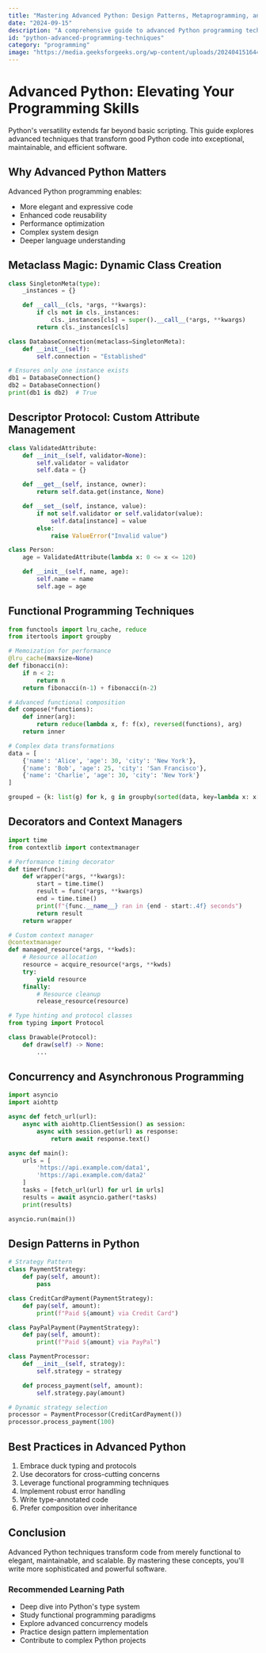 ```yaml
---
title: "Mastering Advanced Python: Design Patterns, Metaprogramming, and Pythonic Techniques"
date: "2024-09-15"
description: "A comprehensive guide to advanced Python programming techniques, design patterns, and language-specific optimizations"
id: "python-advanced-programming-techniques"
category: "programming"
image: "https://media.geeksforgeeks.org/wp-content/uploads/20240415164422/behavioral-design-patterns-new.png "
---
```


# Advanced Python: Elevating Your Programming Skills

Python's versatility extends far beyond basic scripting. This guide explores advanced techniques that transform good Python code into exceptional, maintainable, and efficient software.

## Why Advanced Python Matters

Advanced Python programming enables:

- More elegant and expressive code
- Enhanced code reusability
- Performance optimization
- Complex system design
- Deeper language understanding

## Metaclass Magic: Dynamic Class Creation

```python
class SingletonMeta(type):
    _instances = {}

    def __call__(cls, *args, **kwargs):
        if cls not in cls._instances:
            cls._instances[cls] = super().__call__(*args, **kwargs)
        return cls._instances[cls]

class DatabaseConnection(metaclass=SingletonMeta):
    def __init__(self):
        self.connection = "Established"

# Ensures only one instance exists
db1 = DatabaseConnection()
db2 = DatabaseConnection()
print(db1 is db2)  # True
```

## Descriptor Protocol: Custom Attribute Management

```python
class ValidatedAttribute:
    def __init__(self, validator=None):
        self.validator = validator
        self.data = {}

    def __get__(self, instance, owner):
        return self.data.get(instance, None)

    def __set__(self, instance, value):
        if not self.validator or self.validator(value):
            self.data[instance] = value
        else:
            raise ValueError("Invalid value")

class Person:
    age = ValidatedAttribute(lambda x: 0 <= x <= 120)

    def __init__(self, name, age):
        self.name = name
        self.age = age
```

## Functional Programming Techniques

```python
from functools import lru_cache, reduce
from itertools import groupby

# Memoization for performance
@lru_cache(maxsize=None)
def fibonacci(n):
    if n < 2:
        return n
    return fibonacci(n-1) + fibonacci(n-2)

# Advanced functional composition
def compose(*functions):
    def inner(arg):
        return reduce(lambda x, f: f(x), reversed(functions), arg)
    return inner

# Complex data transformations
data = [
    {'name': 'Alice', 'age': 30, 'city': 'New York'},
    {'name': 'Bob', 'age': 25, 'city': 'San Francisco'},
    {'name': 'Charlie', 'age': 30, 'city': 'New York'}
]

grouped = {k: list(g) for k, g in groupby(sorted(data, key=lambda x: x['city']), key=lambda x: x['city'])}
```

## Decorators and Context Managers

```python
import time
from contextlib import contextmanager

# Performance timing decorator
def timer(func):
    def wrapper(*args, **kwargs):
        start = time.time()
        result = func(*args, **kwargs)
        end = time.time()
        print(f"{func.__name__} ran in {end - start:.4f} seconds")
        return result
    return wrapper

# Custom context manager
@contextmanager
def managed_resource(*args, **kwds):
    # Resource allocation
    resource = acquire_resource(*args, **kwds)
    try:
        yield resource
    finally:
        # Resource cleanup
        release_resource(resource)

# Type hinting and protocol classes
from typing import Protocol

class Drawable(Protocol):
    def draw(self) -> None:
        ...
```

## Concurrency and Asynchronous Programming

```python
import asyncio
import aiohttp

async def fetch_url(url):
    async with aiohttp.ClientSession() as session:
        async with session.get(url) as response:
            return await response.text()

async def main():
    urls = [
        'https://api.example.com/data1',
        'https://api.example.com/data2'
    ]
    tasks = [fetch_url(url) for url in urls]
    results = await asyncio.gather(*tasks)
    print(results)

asyncio.run(main())
```

## Design Patterns in Python

```python
# Strategy Pattern
class PaymentStrategy:
    def pay(self, amount):
        pass

class CreditCardPayment(PaymentStrategy):
    def pay(self, amount):
        print(f"Paid ${amount} via Credit Card")

class PayPalPayment(PaymentStrategy):
    def pay(self, amount):
        print(f"Paid ${amount} via PayPal")

class PaymentProcessor:
    def __init__(self, strategy):
        self.strategy = strategy

    def process_payment(self, amount):
        self.strategy.pay(amount)

# Dynamic strategy selection
processor = PaymentProcessor(CreditCardPayment())
processor.process_payment(100)
```

## Best Practices in Advanced Python

1. Embrace duck typing and protocols
2. Use decorators for cross-cutting concerns
3. Leverage functional programming techniques
4. Implement robust error handling
5. Write type-annotated code
6. Prefer composition over inheritance

## Conclusion

Advanced Python techniques transform code from merely functional to elegant, maintainable, and scalable. By mastering these concepts, you'll write more sophisticated and powerful software.

### Recommended Learning Path

- Deep dive into Python's type system
- Study functional programming paradigms
- Explore advanced concurrency models
- Practice design pattern implementation
- Contribute to complex Python projects
